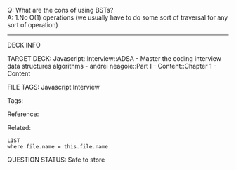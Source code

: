 Q: What are the cons of using BSTs?  
A: 1.No O(1) operations (we usually have to do some sort of traversal for any sort of operation)
<!--ID: 1690376046438-->

---

DECK INFO

TARGET DECK: Javascript::Interview::ADSA - Master the coding interview data structures algorithms - andrei neagoie::Part I - Content::Chapter 1 - Content

FILE TAGS: Javascript Interview

Tags:

Reference:

Related:

```dataview
LIST
where file.name = this.file.name
```

QUESTION STATUS: Safe to store